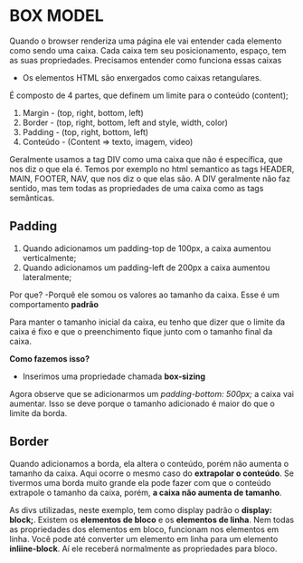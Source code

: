 # BOX MODEL

Quando o browser renderiza uma página ele vai entender cada elemento como sendo uma caixa.
Cada caixa tem seu posicionamento, espaço, tem as suas propriedades.
Precisamos entender como funciona essas caixas

- Os elementos HTML são enxergados como caixas retangulares.

É composto de 4 partes, que definem um limite para o conteúdo (content);

1. Margin - (top, right, bottom, left)
2. Border - (top, right, bottom, left and style, width, color)
3. Padding - (top, right, bottom, left)
4. Conteúdo - (Content => texto, imagem, video)

Geralmente usamos a tag DIV como uma caixa que não é específica, que nos diz o que ela é. Temos por exemplo no html semantico as tags HEADER, MAIN, FOOTER, NAV, que nos diz o que elas são. A DIV geralmente não faz sentido, mas tem todas as propriedades de uma caixa como as tags semânticas.

## Padding
1. Quando adicionamos um padding-top de 100px, a caixa aumentou verticalmente;
2. Quando adicionamos um padding-left de 200px a caixa aumentou lateralmente;

Por que?
-Porquê ele somou os valores ao tamanho da caixa. Esse é um comportamento **padrão**

Para manter o tamanho inicial da caixa, eu tenho que dizer que o limite da caixa é fixo e que o preenchimento fique junto com o tamanho final da caixa.

**Como fazemos isso?**
- Inserimos uma propriedade chamada **box-sizing**

Agora observe que se adicionarmos um *padding-bottom: 500px;* a caixa vai aumentar. Isso se deve porque o tamanho adicionado é maior do que o limite da borda.


## Border 

Quando adicionamos a borda, ela altera o conteúdo, porém não aumenta o tamanho da caixa. Aqui ocorre o mesmo caso do **extrapolar o conteúdo**. Se tivermos uma borda muito grande ela pode fazer com que o conteúdo extrapole o tamanho da caixa, porém, **a caixa não aumenta de tamanho**.

As divs utilizadas, neste exemplo, tem como display padrão o **display: block;**.
Existem os **elementos de bloco** e os **elementos de linha**.
Nem todas as propriedades dos elementos em bloco, funcionam nos elementos em linha.
Você pode até converter um elemento em linha para um elemento **inliine-block**. Aí ele receberá normalmente as propriedades para bloco.
